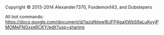 Copyright © 2013-2014 Alexander7370, Foxdemon143, and Dubstepers 

All bot commands: https://docs.google.com/document/d/1azqfktew9IJFP4gaXWbS9aLuKyyjPMOMeFNGxxeRCKY/edit?usp=sharing
